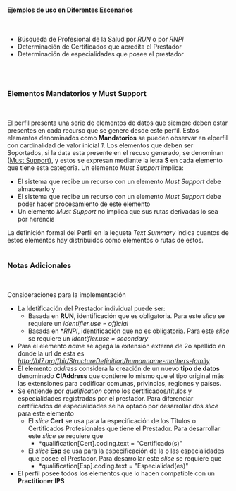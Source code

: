 #### Ejemplos de uso en Diferentes Escenarios
<br>

 * Búsqueda de Profesional de la Salud por *RUN* o por *RNPI*
 * Determinación de Certificados que acredita el Prestador 
 * Determinación de especialidades que posee el prestador
 
 
<br>
<br>

### Elementos Mandatorios y Must Support
<br>

El perfil presenta una serie de elementos de datos que siempre deben estar presentes en cada recurso que se genere desde este perfil. Estos elementos denominados como **Mandatorios** se pueden observar en elperfil con cardinalidad de valor inicial *1*. 
Los elementos que deben ser Soportados, si la data esta presente en el recuso generado, se denominan ([Must Support](http://hl7.org/fhir/R4/profiling.html#mustsupport)), y estos se expresan mediante la letra **S** en cada elemento que tiene esta categoría. Un elemento *Must Support* implica:

* El sistema que recibe un recurso con un elemento *Must Support* debe almacearlo y
* El sistema que recibe un recurso con un elemento *Must Support* debe poder hacer procesamiento de este elemento
* Un elemento *Must Support* no implica que sus rutas derivadas lo sea por herencia

La definición formal del Perfil en la legueta *Text Summary* indica cuantos de estos elementos hay distribuidos como elementos o rutas de estos.
<br>
<br>

### Notas Adicionales
<br>

Consideraciones para la implementación

* La Idetificación del Prestador individual puede ser:
  * Basada en **RUN**, identificación que es obligatoria. Para este *slice* se requiere un *identifier.use = official*
  * Basada en **RNPI*, identificación que no es obligatoria. Para este *slice* se requiere un *identifier.use = secondary*
* Para el elemento *name* se agega la extensión externa de 2o apellido en donde la url de esta es *http://hl7.org/fhir/StructureDefinition/humanname-mothers-family*
* El elemento *address* considera la creación de un nuevo **tipo de datos** denominado **ClAddress** que contiene lo mismo que el tipo original más las extensiones para codificar comunas, privincias, regiones y países.
* Se entiende por *qualification* como los certificados/títulos y especialidades registradas por el prestador. Para diferenciar certificados de especialidades se ha optado por desarrollar dos *slice* para este elemento
  * El *slice* **Cert** se usa para la especificación de los Títulos o Certificados Profesionales que tiene el Prestador. Para desarrollar este *slice* se requiere que
    * *qualification[Cert].coding.text = "Certificado(s)"
  * El *slice* **Esp** se usa para la especificación de la o las especialidades que posee el Prestador. Para desarrollar este *slice* se requiere que
    * *qualification[Esp].coding.text = "Especialidad(es)"  
* El perfil posee todos los elementos que lo hacen compatible con un **Practitioner IPS** 